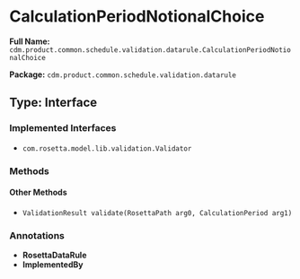 # CalculationPeriodNotionalChoice

**Full Name:** `cdm.product.common.schedule.validation.datarule.CalculationPeriodNotionalChoice`

**Package:** `cdm.product.common.schedule.validation.datarule`

## Type: Interface

### Implemented Interfaces

- `com.rosetta.model.lib.validation.Validator`

### Methods

#### Other Methods

- `ValidationResult validate(RosettaPath arg0, CalculationPeriod arg1)`

### Annotations

- **RosettaDataRule**
- **ImplementedBy**

